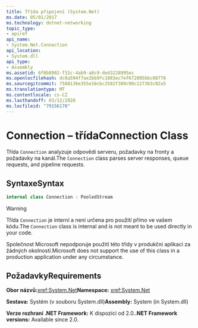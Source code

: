 ```yaml
---
title: Třída připojení (System.Net)
ms.date: 05/01/2017
ms.technology: dotnet-networking
topic_type:
- apiref
api_name:
- System.Net.Connection
api_location:
- System.dll
api_type:
- Assembly
ms.assetid: 6f0b8902-f31c-4ab9-a8c9-de43228995ec
ms.openlocfilehash: dc0a594f7ae2bb9fc1883ec7ef672805bbc08778
ms.sourcegitcommit: 7588136e355e10cbc2582f389c90c127363c02a5
ms.translationtype: MT
ms.contentlocale: cs-CZ
ms.lasthandoff: 03/12/2020
ms.locfileid: "79156178"
---
```

# <a name="connection-class"></a><span data-ttu-id="41c1f-102">Connection – třída</span><span class="sxs-lookup"><span data-stu-id="41c1f-102">Connection Class</span></span>

<span data-ttu-id="41c1f-103">Třída `Connection` analyzuje odpovědi serveru, požadavky na fronty a požadavky na kanál.</span><span class="sxs-lookup"><span data-stu-id="41c1f-103">The `Connection` class parses server responses, queue requests, and pipeline requests.</span></span>

## <a name="syntax"></a><span data-ttu-id="41c1f-104">Syntaxe</span><span class="sxs-lookup"><span data-stu-id="41c1f-104">Syntax</span></span>
  
```csharp  
internal class Connection : PooledStream
```

> [!WARNING]
> <span data-ttu-id="41c1f-105">Třída `Connection` je interní a není určena pro použití přímo ve vašem kódu.</span><span class="sxs-lookup"><span data-stu-id="41c1f-105">The `Connection` class is internal and is not meant to be used directly in your code.</span></span>
>
> <span data-ttu-id="41c1f-106">Společnost Microsoft nepodporuje použití této třídy v produkční aplikaci za žádných okolností.</span><span class="sxs-lookup"><span data-stu-id="41c1f-106">Microsoft does not support the use of this class in a production application under any circumstance.</span></span>

## <a name="requirements"></a><span data-ttu-id="41c1f-107">Požadavky</span><span class="sxs-lookup"><span data-stu-id="41c1f-107">Requirements</span></span>

<span data-ttu-id="41c1f-108">**Obor názvů:**<xref:System.Net></span><span class="sxs-lookup"><span data-stu-id="41c1f-108">**Namespace:** <xref:System.Net></span></span>

<span data-ttu-id="41c1f-109">**Sestava:** Systém (v souboru System.dll)</span><span class="sxs-lookup"><span data-stu-id="41c1f-109">**Assembly:** System (in System.dll)</span></span>

<span data-ttu-id="41c1f-110">**Verze rozhraní .NET Framework:** K dispozici od 2.0.</span><span class="sxs-lookup"><span data-stu-id="41c1f-110">**.NET Framework versions:** Available since 2.0.</span></span>
